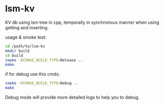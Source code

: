 # lsm-kv
KV db using lsm tree in cpp, temporally in synchronous manner when using getting and  inserting.

usage & smoke test:
```bash
cd /path/to/lsm-kv
mkdir build
cd build
cmake -DCMAKE_BUILD_TYPE=Release ..
make
```

if for debug use this cmds:
```bash
cmake -DCMAKE_BUILD_TYPE=Debug ..
make
```
Debug mode will provide more detailed logs to help you to debug.